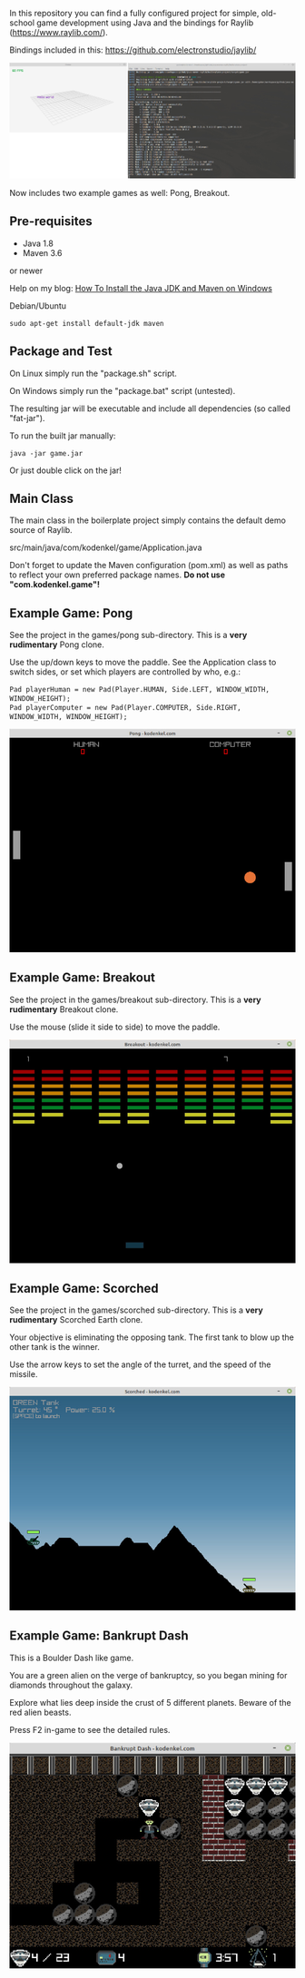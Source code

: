 In this repository you can find a fully configured project for simple, old-school game development using Java and the bindings for Raylib (https://www.raylib.com/).

Bindings included in this: https://github.com/electronstudio/jaylib/

![Preview](boilerplate-project/readme.jpg)

Now includes two example games as well: Pong, Breakout.

## Pre-requisites

- Java 1.8
- Maven 3.6

or newer

Help on my blog: <a href="https://www.kodenkel.com/how-to/java-jdk-maven-installation-windows" target="_blank">How To Install the Java JDK and Maven on Windows</a>

Debian/Ubuntu

````
sudo apt-get install default-jdk maven
````

## Package and Test

On Linux simply run the "package.sh" script.

On Windows simply run the "package.bat" script (untested).

The resulting jar will be executable and include all dependencies (so called "fat-jar").

To run the built jar manually:

````
java -jar game.jar
````

Or just double click on the jar!

## Main Class

The main class in the boilerplate project simply contains the default demo source of Raylib.

src/main/java/com/kodenkel/game/Application.java

Don't forget to update the Maven configuration (pom.xml) as well as paths to reflect your own preferred package names. **Do not use "com.kodenkel.game"!**

## Example Game: Pong

See the project in the games/pong sub-directory. This is a **very rudimentary** Pong clone.

Use the up/down keys to move the paddle. See the Application class to switch sides, or set which players are controlled by who, e.g.:

````
Pad playerHuman = new Pad(Player.HUMAN, Side.LEFT, WINDOW_WIDTH, WINDOW_HEIGHT);
Pad playerComputer = new Pad(Player.COMPUTER, Side.RIGHT, WINDOW_WIDTH, WINDOW_HEIGHT);
````

![Preview](games/pong/readme.jpg)

## Example Game: Breakout

See the project in the games/breakout sub-directory. This is a **very rudimentary** Breakout clone.

Use the mouse (slide it side to side) to move the paddle.

![Preview](games/breakout/readme.jpg)

## Example Game: Scorched

See the project in the games/scorched sub-directory. This is a **very rudimentary** Scorched Earth clone.

Your objective is eliminating the opposing tank. The first tank to blow up the other tank is the winner.

Use the arrow keys to set the angle of the turret, and the speed of the missile.

![Preview](games/scorched/readme.jpg)

## Example Game: Bankrupt Dash

This is a Boulder Dash like game.

You are a green alien on the verge of bankruptcy, so you began mining for diamonds throughout the galaxy.

Explore what lies deep inside the crust of 5 different planets. Beware of the red alien beasts.

Press F2 in-game to see the detailed rules.

![Preview](games/bankrupt-dash/readme.jpg)
